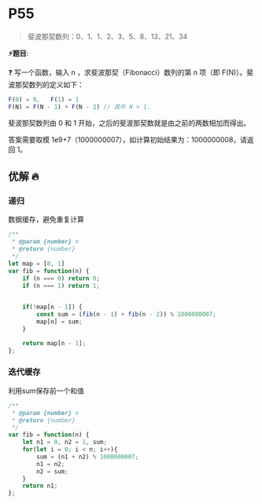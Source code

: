 # P55

> 斐波那契数列：0、1、1、2、3、5、8、13、21、34

**⚡题目**:

❓ 写一个函数，输入 n ，求斐波那契（Fibonacci）数列的第 n 项（即 F(N)）。斐波那契数列的定义如下：

```js
F(0) = 0,   F(1) = 1
F(N) = F(N - 1) + F(N - 2) // 其中 N > 1.
```

斐波那契数列由 0 和 1 开始，之后的斐波那契数就是由之前的两数相加而得出。

答案需要取模 1e9+7（1000000007），如计算初始结果为：1000000008，请返回 1。

## 优解 🔥

### 递归

数据缓存，避免重复计算

```js
/**
 * @param {number} n
 * @return {number}
 */
let map = [0, 1]
var fib = function(n) {    
    if (n === 0) return 0;
    if (n === 1) return 1;
    

    if(!map[n - 1]) {
        const sum = (fib(n - 1) + fib(n - 2)) % 1000000007;
        map[n] = sum;
    }

    return map[n - 1];
};
```

### 迭代缓存

利用sum保存前一个和值

```js
/**
 * @param {number} n
 * @return {number}
 */
var fib = function(n) {
    let n1 = 0, n2 = 1, sum;
    for(let i = 0; i < n; i++){
        sum = (n1 + n2) % 1000000007;
        n1 = n2;
        n2 = sum;
    }
    return n1;
};
```
